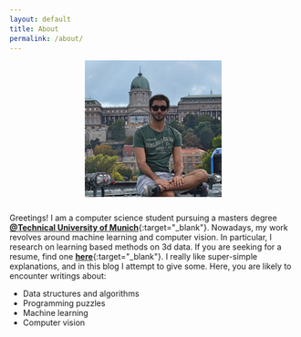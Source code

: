 ```yaml
---
layout: default
title: About
permalink: /about/
---
```


<div style="text-align:center; margin-top: 10px; margin-bottom: 25px"><img id="pp" src ="/assets/pp-small.jpg"/></div>

Greetings! I am a computer science student pursuing a masters degree [**@Technical University of Munich**](https://www.tum.de/){:target="_blank"}. Nowadays, my work revolves around machine learning and computer vision. In particular, I research on learning based methods on 3d data. If you are seeking for a resume, find one [**here**](/assets/cv-moe-un.pdf){:target="_blank"}. I really like super-simple explanations, and in this blog I attempt to give some. Here, you are likely to encounter writings about:
- Data structures and algorithms
- Programming puzzles
- Machine learning
- Computer vision